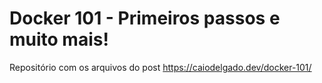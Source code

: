 # Docker 101 - Primeiros passos e muito mais!

Repositório com os arquivos do post https://caiodelgado.dev/docker-101/

